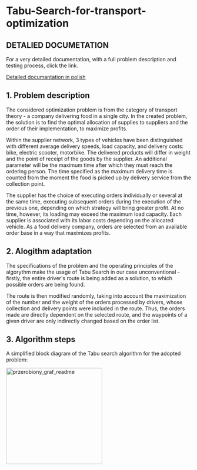 # Tabu-Search-for-transport-optimization

## DETALIED DOCUMETATION
For a very detailed documentation, with a full problem description and testing process, click the link.

[Detailed documantation in polish](https://github.com/iga-ops/Tabu-Search-for-transport-optimization/blob/main/Description/Documentation_PL.pdf)

## 1. Problem description
The considered optimization problem is from the category of transport theory - a company delivering food in a single city. In the created problem, the solution is to find the optimal allocation of supplies to suppliers and the order of their implementation, to maximize profits. 

Within the supplier network, 3 types of vehicles have been distinguished with different average delivery speeds, load capacity, and delivery costs: bike, electric scooter, motorbike. The delivered products will differ in weight and the point of receipt of the goods by the supplier. An additional parameter will be the maximum time after which they must reach the ordering person. The time specified as the maximum delivery time is counted from the moment the food is picked up by delivery service from the collection point. 

The supplier has the choice of executing orders individually or several at the same time, executing subsequent orders during the execution of the previous one, depending on which strategy will bring greater profit. At no time, however, its loading may exceed the maximum load capacity. Each supplier is associated with its labor costs depending on the allocated vehicle.  As a food delivery company, orders are selected from an available order base in a way that maximizes profits.

## 2. Alogithm adaptation
The specifications of the problem and the operating principles of the algorythm make the usage of Tabu Search in our case unconventional - firstly, the entire driver's route is being added as a solution, to which possible orders are being found.

The route is then modified randomly, taking into account the maximization of the number and the weight of the orders processed by drivers, whose collection and delivery points were included in the route. Thus, the orders made are directly dependent on the selected route, and the waypoints of a given driver are only indirectly changed based on the order list.

## 3. Algorithm steps
A simplified block diagram of the Tabu search algorithm for the adopted problem:

<img width="261" alt="przerobiony_graf_readme" src="https://user-images.githubusercontent.com/75940256/118335582-4237f600-b510-11eb-8482-5332524f8039.png">


